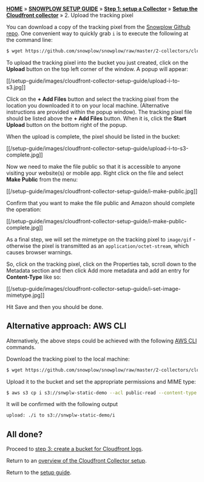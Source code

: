 [**HOME**](Home) » [**SNOWPLOW SETUP GUIDE**](Setting-up-Snowplow) » [**Step 1: setup a Collector**](Setting-up-a-collector) » [**Setup the Cloudfront collector**](Setting-up-the-Cloudfront-collector) » 2. Upload the tracking pixel

You can download a copy of the tracking pixel from the [Snowplow Github repo](https://github.com/snowplow/snowplow/tree/master/2-collectors/cloudfront-collector/static). One convenient way to quickly grab `i` is to execute the following at the command line:

```sh
$ wget https://github.com/snowplow/snowplow/raw/master/2-collectors/cloudfront-collector/static/i
```

To upload the tracking pixel into the bucket you just created, click on the **Upload** button on the top left corner of the window. A popup will appear:

[[/setup-guide/images/cloudfront-collector-setup-guide/upload-i-to-s3.jpg]]

Click on the **+ Add Files** button and select the tracking pixel from the location you downloaded it to on your local machine. (Alternative instructions are provided within the popup window). The tracking pixel file should be listed above the **+ Add Files** button. When it is, click the **Start Upload** button on the bottom right of the popup.

When the upload is complete, the pixel should be listed in the bucket:

[[/setup-guide/images/cloudfront-collector-setup-guide/upload-i-to-s3-complete.jpg]]

Now we need to make the file public so that it is accessible to anyone visiting your website(s) or mobile app. Right click on the file and select **Make Public** from the menu:

[[/setup-guide/images/cloudfront-collector-setup-guide/i-make-public.jpg]]

Confirm that you want to make the file public and Amazon should complete the operation:

[[/setup-guide/images/cloudfront-collector-setup-guide/i-make-public-complete.jpg]]

As a final step, we will set the mimetype on the tracking pixel to `image/gif` - otherwise the pixel is transmitted as an `application/octet-stream`, which causes browser warnings.

So, click on the tracking pixel, click on the Properties tab, scroll down to the Metadata section and then click Add more metadata and add an entry for **Content-Type** like so:

[[/setup-guide/images/cloudfront-collector-setup-guide/i-set-image-mimetype.jpg]]

Hit Save and then you should be done.

## Alternative approach: AWS CLI

Alternatively, the above steps could be achieved with the following [AWS CLI](https://aws.amazon.com/cli/) commands.

Download the tracking pixel to the local machine:

```sh
$ wget https://github.com/snowplow/snowplow/raw/master/2-collectors/cloudfront-collector/static/i
```

Upload it to the bucket and set the appropriate permissions and MIME type:

```sh
$ aws s3 cp i s3://snwplw-static-demo --acl public-read --content-type image/gif
```

It will be confirmed with the following output

```sh
upload: ./i to s3://snwplw-static-demo/i
```

## All done?

Proceed to [step 3: create a bucket for Cloudfront logs](3-create-a-bucket-for-cloudfront-logs).

Return to an [overview of the Cloudfront Collector setup](Setting-up-the-Cloudfront-collector).

Return to the [setup guide](setting-up-Snowplow).